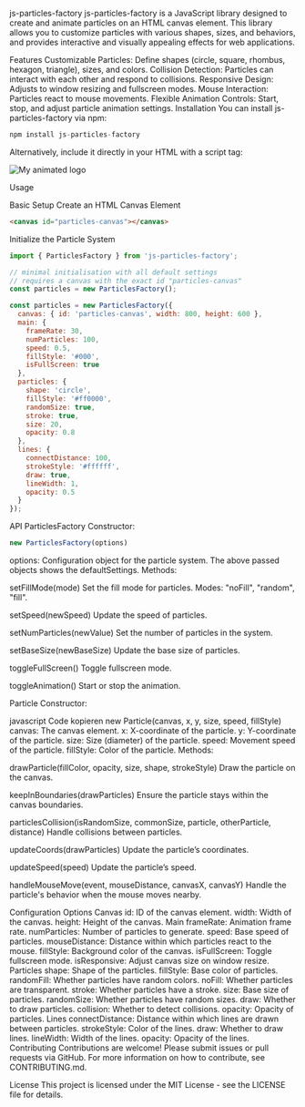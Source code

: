 js-particles-factory
js-particles-factory is a JavaScript library designed to create and animate particles on an HTML canvas element. This library allows you to customize particles with various shapes, sizes, and behaviors, and provides interactive and visually appealing effects for web applications.

Features
Customizable Particles: Define shapes (circle, square, rhombus, hexagon, triangle), sizes, and colors.
Collision Detection: Particles can interact with each other and respond to collisions.
Responsive Design: Adjusts to window resizing and fullscreen modes.
Mouse Interaction: Particles react to mouse movements.
Flexible Animation Controls: Start, stop, and adjust particle animation settings.
Installation
You can install js-particles-factory via npm:

```js
npm install js-particles-factory
```
Alternatively, include it directly in your HTML with a script tag:

![My animated logo](testHTML.svg)

Usage

Basic Setup
Create an HTML Canvas Element

```html
<canvas id="particles-canvas"></canvas>
```


Initialize the Particle System

```js
import { ParticlesFactory } from 'js-particles-factory';

// minimal initialisation with all default settings
// requires a canvas with the exact id "particles-canvas"
const particles = new ParticlesFactory();

const particles = new ParticlesFactory({
  canvas: { id: 'particles-canvas', width: 800, height: 600 },
  main: {
    frameRate: 30,
    numParticles: 100,
    speed: 0.5,
    fillStyle: '#000',
    isFullScreen: true
  },
  particles: {
    shape: 'circle',
    fillStyle: '#ff0000',
    randomSize: true,
    stroke: true,
    size: 20,
    opacity: 0.8
  },
  lines: {
    connectDistance: 100,
    strokeStyle: '#ffffff',
    draw: true,
    lineWidth: 1,
    opacity: 0.5
  }
});
```


API
ParticlesFactory
Constructor:

```js
new ParticlesFactory(options)
```
options: Configuration object for the particle system.
The above passed objects shows the defaultSettings.
Methods:

setFillMode(mode)
Set the fill mode for particles. Modes: "noFill", "random", "fill".

setSpeed(newSpeed)
Update the speed of particles.

setNumParticles(newValue)
Set the number of particles in the system.

setBaseSize(newBaseSize)
Update the base size of particles.

toggleFullScreen()
Toggle fullscreen mode.

toggleAnimation()
Start or stop the animation.

Particle
Constructor:

javascript
Code kopieren
new Particle(canvas, x, y, size, speed, fillStyle)
canvas: The canvas element.
x: X-coordinate of the particle.
y: Y-coordinate of the particle.
size: Size (diameter) of the particle.
speed: Movement speed of the particle.
fillStyle: Color of the particle.
Methods:

drawParticle(fillColor, opacity, size, shape, strokeStyle)
Draw the particle on the canvas.

keepInBoundaries(drawParticles)
Ensure the particle stays within the canvas boundaries.

particlesCollision(isRandomSize, commonSize, particle, otherParticle, distance)
Handle collisions between particles.

updateCoords(drawParticles)
Update the particle’s coordinates.

updateSpeed(speed)
Update the particle’s speed.

handleMouseMove(event, mouseDistance, canvasX, canvasY)
Handle the particle's behavior when the mouse moves nearby.

Configuration Options
Canvas
id: ID of the canvas element.
width: Width of the canvas.
height: Height of the canvas.
Main
frameRate: Animation frame rate.
numParticles: Number of particles to generate.
speed: Base speed of particles.
mouseDistance: Distance within which particles react to the mouse.
fillStyle: Background color of the canvas.
isFullScreen: Toggle fullscreen mode.
isResponsive: Adjust canvas size on window resize.
Particles
shape: Shape of the particles.
fillStyle: Base color of particles.
randomFill: Whether particles have random colors.
noFill: Whether particles are transparent.
stroke: Whether particles have a stroke.
size: Base size of particles.
randomSize: Whether particles have random sizes.
draw: Whether to draw particles.
collision: Whether to detect collisions.
opacity: Opacity of particles.
Lines
connectDistance: Distance within which lines are drawn between particles.
strokeStyle: Color of the lines.
draw: Whether to draw lines.
lineWidth: Width of the lines.
opacity: Opacity of the lines.
Contributing
Contributions are welcome! Please submit issues or pull requests via GitHub. For more information on how to contribute, see CONTRIBUTING.md.

License
This project is licensed under the MIT License - see the LICENSE file for details.
